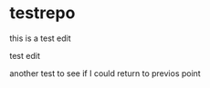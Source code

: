# testrepo

this is a test edit


test edit

another test to see if I could return to previos point

